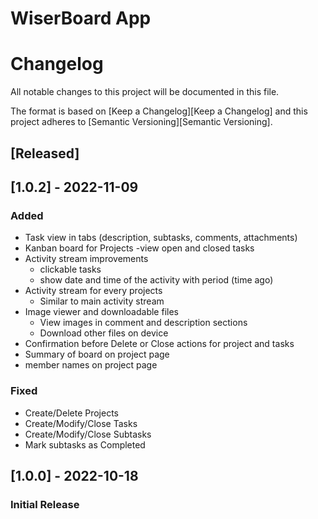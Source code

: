 # WiserBoard App

# Changelog
All notable changes to this project will be documented in this file.

The format is based on [Keep a Changelog][Keep a Changelog] and this project adheres to [Semantic Versioning][Semantic Versioning].

## [Released]

## [1.0.2] - 2022-11-09
### **Added**
- Task view in tabs (description, subtasks, comments, attachments)
- Kanban board for Projects
  -view open and closed tasks
- Activity stream improvements 
  - clickable tasks
  - show date and time of the activity with period (time ago)
- Activity stream for every projects
  - Similar to main activity stream
- Image viewer and downloadable files
  - View images in comment and description sections
  - Download other files on device
- Confirmation before Delete or Close actions for project and tasks
- Summary of board on project page
- member names on project page

### **Fixed**
- Create/Delete Projects
- Create/Modify/Close Tasks
- Create/Modify/Close Subtasks
- Mark subtasks as Completed

## [1.0.0] - 2022-10-18
### Initial Release
